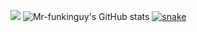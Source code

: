 
![](https://)
![Mr-funkinguy's GitHub stats](https://github-readme-stats.vercel.app/api?username=Mr-funkinguy&theme=dark&show_icons=true)
<a href="https://discord.gg/SZtXnZxySk" target="_blank"><img src="https://github.com/Mr-funkinguy/funkinguy/blob/output/snake.svg" alt="snake"></a>
